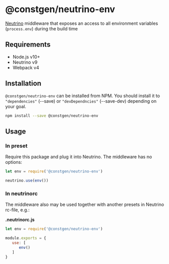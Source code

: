 # @constgen/neutrino-env

[Neutrino](https://neutrino.js.org) middleware that exposes an access to all environment variables (`process.env`) during the build time

## Requirements

* Node.js v10+
* Neutrino v9
* Webpack v4

## Installation

`@constgen/neutrino-env` can be installed from NPM. You should install it to `"dependencies"` (--save) or `"devDependncies"` (--save-dev) depending on your goal.

```bash
npm install --save @constgen/neutrino-env
```

## Usage

### In preset

Require this package and plug it into Neutrino. The middleware has no options:

```js
let env = require('@constgen/neutrino-env')

neutrino.use(env())
```

### In **neutrinorc**

The middleware also may be used together with another presets in Neutrino rc-file, e.g.:

**.neutrinorc.js**

```js
let env = require('@constgen/neutrino-env')

module.exports = {
   use: [
      env()
   ]
}
```